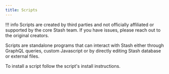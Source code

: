 ```yaml
---
title: Scripts
---
```


!!! info
    Scripts are created by third parties and not officially affiliated or supported by the core Stash team. If you have issues, please reach out to the original creators.

Scripts are standalone programs that can interact with Stash either through GraphQL queries, custom Javascript or by directly editing Stash database or external files.

To install a script follow the script's install instructions.